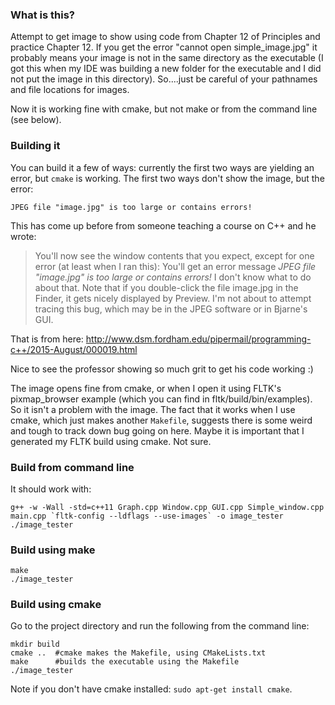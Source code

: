 ### What is this?
Attempt to get image to show using code from Chapter 12 of Principles and practice Chapter 12. If you get the error "cannot open simple_image.jpg" it probably means your image is not in the same directory as the executable  (I got this when my IDE was building a new folder for the executable and I did not put the image in this directory). So....just be careful of your pathnames and file locations for images.

Now it is working fine with cmake, but not make or from the command line (see below).

### Building it
You can build it a few of ways: currently the first two ways are yielding an error, but `cmake` is working. The first two ways don't
show the image, but the error:

    JPEG file "image.jpg" is too large or contains errors!

This has come up before from someone teaching a course on C++ and he wrote:
> You'll now see the window contents that you expect,
 except for one error (at least when I ran this): You'll get an error
 message
  *JPEG file "image.jpg" is too large or contains errors!*
 I don't know what to do about that.  Note that if you double-click the
 file image.jpg in the Finder, it gets nicely displayed by Preview.
 I'm not about to attempt tracing this bug, which may be in the JPEG
 software or in Bjarne's GUI.

That is from here:
http://www.dsm.fordham.edu/pipermail/programming-c++/2015-August/000019.html

Nice to see the professor showing so much grit to get his code working :) 

The image opens fine from cmake, or when I open it using FLTK's pixmap_browser example (which you can find in  fltk/build/bin/examples). So it isn't a problem with the image. The fact that it works when I use cmake, which just makes another `Makefile`, suggests there is some weird and tough to track down bug going on here. Maybe it is important that I generated my FLTK build using cmake. Not sure.


### Build from command line
It should work with:

    g++ -w -Wall -std=c++11 Graph.cpp Window.cpp GUI.cpp Simple_window.cpp main.cpp `fltk-config --ldflags --use-images` -o image_tester
    ./image_tester


### Build using make

    make
    ./image_tester


### Build using cmake
Go to the project directory and run the following from the command line:

    mkdir build  
    cmake ..  #cmake makes the Makefile, using CMakeLists.txt
    make      #builds the executable using the Makefile
    ./image_tester

Note if you don't have cmake installed: `sudo apt-get install cmake`.
